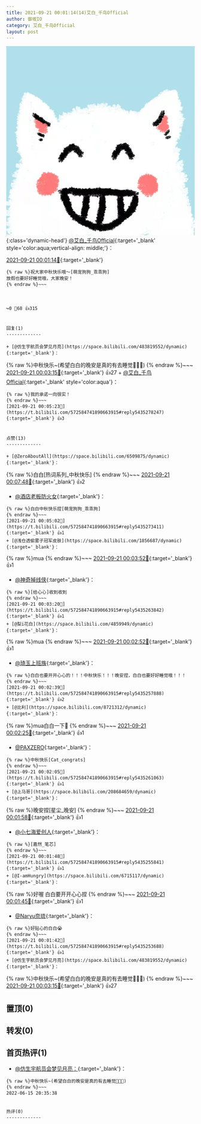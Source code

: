 ```yaml
---
title: 2021-09-21 00:01:14(14)艾白_千鸟Official
author: 御坂IO
category: 艾白_千鸟Official
layout: post
---
```


![img](/images/9ae8b9445fd0665cc014d9080156a45271be73c6.jpg){:class='dynamic-head'}
[@艾白_千鸟Official](https://space.bilibili.com/334537711/dynamic){:target='_blank' style='color:aqua;vertical-align: middle;'}：

[2021-09-21 00:01:14🔗](https://t.bilibili.com/572584741890663915){:target='_blank'}

~~~
{% raw %}祝大家中秋快乐哦～[萌宠狗狗_乖乖狗]
放假也要好好睡觉哦，大家晚安！
{% endraw %}~~~



↪️0 💬68 👍315


回复(1)
-------------

+ [@仿生宇航员会梦见月亮](https://space.bilibili.com/483819552/dynamic){:target='_blank'}：
~~~
{% raw %}中秋快乐~(希望白白的晚安是真的有去睡觉👀👀👀)
{% endraw %}~~~
[2021-09-21 00:03:15🔗](https://t.bilibili.com/572584741890663915#reply5435259296){:target='_blank'} 👍27
    + [@艾白_千鸟Official](https://space.bilibili.com/334537711/dynamic){:target='_blank' style='color:aqua'}：
~~~
{% raw %}我的承诺一向很实！
{% endraw %}~~~
[2021-09-21 00:05:23🔗](https://t.bilibili.com/572584741890663915#reply5435278247){:target='_blank'} 👍3


点赞(13)
-------------

+ [@ZeroAboutAll](https://space.bilibili.com/6509875/dynamic){:target='_blank'}：
~~~
{% raw %}白白[热词系列_中秋快乐]
{% endraw %}~~~
[2021-09-21 00:07:48🔗](https://t.bilibili.com/572584741890663915#reply5435293344){:target='_blank'} 👍2
+ [@酒店老板防火女](https://space.bilibili.com/353220101/dynamic){:target='_blank'}：
~~~
{% raw %}白白中秋快乐捏[萌宠狗狗_乖乖狗]
{% endraw %}~~~
[2021-09-21 00:05:02🔗](https://t.bilibili.com/572584741890663915#reply5435273411){:target='_blank'} 👍1
+ [@浅仓透偷雾子冠军皮肤](https://space.bilibili.com/1856687/dynamic){:target='_blank'}：
~~~
{% raw %}mua
{% endraw %}~~~
[2021-09-21 00:03:52🔗](https://t.bilibili.com/572584741890663915#reply5435264968){:target='_blank'} 👍1
+ [@神奇掉线侠](https://space.bilibili.com/631250/dynamic){:target='_blank'}：
~~~
{% raw %}[给心心]收到收到
{% endraw %}~~~
[2021-09-21 00:03:20🔗](https://t.bilibili.com/572584741890663915#reply5435263842){:target='_blank'} 👍1
+ [@梨i花白](https://space.bilibili.com/4859949/dynamic){:target='_blank'}：
~~~
{% raw %}mua
{% endraw %}~~~
[2021-09-21 00:02:52🔗](https://t.bilibili.com/572584741890663915#reply5435266346){:target='_blank'} 👍1
+ [@琦玉上班族](https://space.bilibili.com/49801792/dynamic){:target='_blank'}：
~~~
{% raw %}白白也要开开心心的！！！中秋快乐！！！晚安捏，白白也要好好睡觉哦！！！
{% endraw %}~~~
[2021-09-21 00:02:39🔗](https://t.bilibili.com/572584741890663915#reply5435257888){:target='_blank'} 👍2
+ [@比利](https://space.bilibili.com/8721312/dynamic){:target='_blank'}：
~~~
{% raw %}mua白白一下🥰
{% endraw %}~~~
[2021-09-21 00:02:25🔗](https://t.bilibili.com/572584741890663915#reply5435261834){:target='_blank'} 👍1
+ [@PAXZERO](https://space.bilibili.com/9583719/dynamic){:target='_blank'}：
~~~
{% raw %}中秋快乐[Cat_congrats]
{% endraw %}~~~
[2021-09-21 00:02:05🔗](https://t.bilibili.com/572584741890663915#reply5435261063){:target='_blank'} 👍1
+ [@上马哥](https://space.bilibili.com/208684659/dynamic){:target='_blank'}：
~~~
{% raw %}晚安捏[星尘_晚安]
{% endraw %}~~~
[2021-09-21 00:01:58🔗](https://t.bilibili.com/572584741890663915#reply5435256231){:target='_blank'} 👍1
+ [@小七海爱创人](https://space.bilibili.com/12072645/dynamic){:target='_blank'}：
~~~
{% raw %}[嘉然_笔芯]
{% endraw %}~~~
[2021-09-21 00:01:48🔗](https://t.bilibili.com/572584741890663915#reply5435255841){:target='_blank'} 👍1
+ [@I-amHungry](https://space.bilibili.com/6715117/dynamic){:target='_blank'}：
~~~
{% raw %}好喔 白白要开开心心捏
{% endraw %}~~~
[2021-09-21 00:01:45🔗](https://t.bilibili.com/572584741890663915#reply5435260356){:target='_blank'} 👍1
+ [@Naryu奈琉](https://space.bilibili.com/22497831/dynamic){:target='_blank'}：
~~~
{% raw %}好贴心的白白😭
{% endraw %}~~~
[2021-09-21 00:01:42🔗](https://t.bilibili.com/572584741890663915#reply5435253688){:target='_blank'} 👍1
+ [@仿生宇航员会梦见月亮](https://space.bilibili.com/483819552/dynamic){:target='_blank'}：
~~~
{% raw %}中秋快乐~(希望白白的晚安是真的有去睡觉👀👀👀)
{% endraw %}~~~
[2021-09-21 00:03:15🔗](https://t.bilibili.com/572584741890663915#reply5435259296){:target='_blank'} 👍27


置顶(0)
-------------



转发(0)
-------------



首页热评(1)
-------------

+ [@仿生宇航员会梦见月亮：](https://space.bilibili.com/483819552/dynamic){:target='_blank'}：
~~~
{% raw %}中秋快乐~(希望白白的晚安是真的有去睡觉👀👀👀)
{% endraw %}~~~
2022-06-15 20:35:38


热评(0)
-------------



